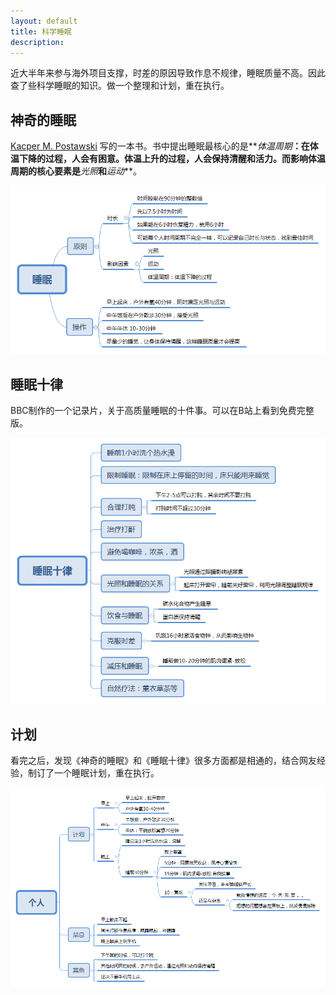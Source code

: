 ```yaml
---
layout: default
title: 科学睡眠
description: 
---
```


近大半年来参与海外项目支撑，时差的原因导致作息不规律，睡眠质量不高。因此查了些科学睡眠的知识。做一个整理和计划，重在执行。

## 神奇的睡眠

[Kacper M. Postawski](http://powerfulsleep.com/) 写的一本书。书中提出睡眠最核心的是**_体温周期_**：在体温下降的过程，人会有困意。体温上升的过程，人会保持清醒和活力。而影响体温周期的核心要素是**_光照_**和**_运动_**。

![magic_sleep](sleep/magic_sleep.png)

## 睡眠十律

BBC制作的一个记录片，关于高质量睡眠的十件事。可以在B站上看到免费完整版。

![10_thing_4_sleep](sleep/10_thing_4_sleep.png)

## 计划

看完之后，发现《神奇的睡眠》和《睡眠十律》很多方面都是相通的，结合网友经验，制订了一个睡眠计划，重在执行。

![plan_4_sleep](sleep/plan_4_sleep.png)